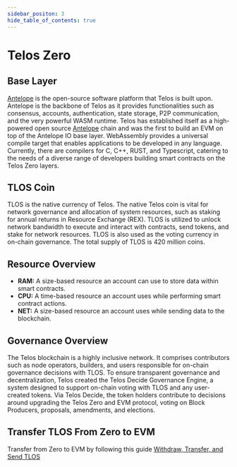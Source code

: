 ```yaml
---
sidebar_positon: 3
hide_table_of_contents: true
---
```


# Telos Zero

## Base Layer

[Antelope](https://antelope.io/) is the open-source software platform that Telos is built upon. Antelope is the backbone of Telos as it provides functionalities such as consensus, accounts, authentication, state storage, P2P communication, and the very powerful WASM runtime. Telos has established itself as a high-powered open source [Antelope](https://antelope.io/) chain and was the first to build an EVM on top of the Antelope IO base layer. WebAssembly provides a universal compile target that enables applications to be developed in any language. Currently, there are compilers for C, C++, RUST, and Typescript, catering to the needs of a diverse range of developers building smart contracts on the Telos Zero layers.

## TLOS Coin

TLOS is the native currency of Telos. The native Telos coin is vital for network governance and allocation of system resources, such as staking for annual returns in Resource Exchange (REX). TLOS is utilized to unlock network bandwidth to execute and interact with contracts, send tokens, and stake for network resources. TLOS is also used as the voting currency in on-chain governance. The total supply of TLOS is 420 million coins.

## Resource Overview

- **RAM:** A size-based resource an account can use to store data within smart contracts.
- **CPU:** A time-based resource an account uses while performing smart contract actions.
- **NET:** A size-based resource an account uses while sending data to the blockchain.

## Governance Overview

The Telos blockchain is a highly inclusive network. It comprises contributors such as node operators, builders, and users responsible for on-chain governance decisions with TLOS. To ensure transparent governance and decentralization, Telos created the Telos Decide Governance Engine, a system designed to support on-chain voting with TLOS and any user-created tokens. Via Telos Decide, the token holders contribute to decisions around upgrading the Telos Zero and EVM protocol, voting on Block Producers, proposals, amendments, and elections.

## Transfer TLOS From Zero to EVM

Transfer from Zero to EVM by following this guide [Withdraw, Transfer, and Send TLOS](../../quickstart/zero/withdraw-transfer-and-send-tlos.md)